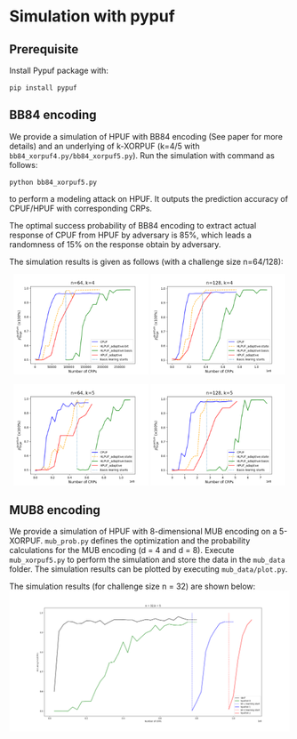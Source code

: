 # Simulation with pypuf

## Prerequisite
Install Pypuf package with:

```
pip install pypuf
```

## BB84 encoding
We provide a simulation of HPUF with BB84 encoding (See paper for more details) and an underlying of k-XORPUF (k=4/5 with ```bb84_xorpuf4.py/bb84_xorpuf5.py```). Run the simulation with command as follows:
```
python bb84_xorpuf5.py
```
to perform a modeling attack on HPUF. It outputs the prediction accuracy of CPUF/HPUF with corresponding CRPs. 

The optimal success probability of BB84 encoding to extract actual response of CPUF from HPUF by adversary is 85%, which leads a randomness of 15% on the response obtain by adversary.  

The simulation results is given as follows (with a challenge size n=64/128):
<p align="middle">
  <img src="./bb84_data/xorpuf4/bb84_k4_64_new.png" width="48%" />
  <img src="./bb84_data/xorpuf4/bb84_k4_128_new.png" width="48%" /> 
</p>

<p align="middle">
  <img src="./bb84_data/xorpuf5/bb84_k5_64_new.png" width="48%" />
  <img src="./bb84_data/xorpuf5/bb84_k5_128_new.png" width="48%" /> 
</p>

## MUB8 encoding
We provide a simulation of HPUF with 8-dimensional MUB encoding on a 5-XORPUF. ```mub_prob.py``` defines the optimization and the probability calculations for the MUB encoding (d = 4 and d = 8). Execute ```mub_xorpuf5.py``` to perform the simulation and store the data in the ```mub_data``` folder. The simulation results can be plotted by executing ```mub_data/plot.py```. 

The simulation results (for challenge size n = 32) are shown below:
<img alt="alt_text" width="2000px" src="./mub_data/xorpuf_LR_MUB8full_60reps.png" />
